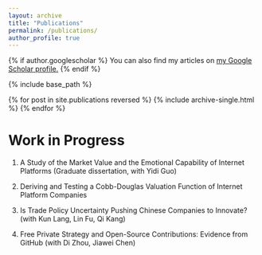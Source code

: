 ```yaml
---
layout: archive
title: "Publications"
permalink: /publications/
author_profile: true
---
```


{% if author.googlescholar %}
  You can also find my articles on <u><a href="{{author.googlescholar}}">my Google Scholar profile</a>.</u>
{% endif %}

{% include base_path %}

{% for post in site.publications reversed %}
  {% include archive-single.html %}
{% endfor %}

Work in Progress
======
1. A Study of the Market Value and the Emotional Capability of Internet Platforms (Graduate dissertation, with Yidi Guo)

2. Deriving and Testing a Cobb-Douglas Valuation Function of Internet Platform Companies

3. Is Trade Policy Uncertainty Pushing Chinese Companies to Innovate?  (with Kun Lang, Lin Fu, Qi Kang)

4. Free Private Strategy and Open-Source Contributions: Evidence from GitHub (with Di Zhou, Jiawei Chen)
